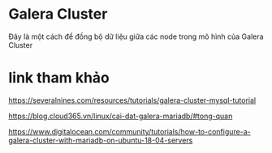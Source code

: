 # Galera Cluster
Đây là một cách để đồng bộ dữ liệu giữa các node trong mô hình của Galera Cluster

# link tham khảo 
https://severalnines.com/resources/tutorials/galera-cluster-mysql-tutorial

https://blog.cloud365.vn/linux/cai-dat-galera-mariadb/#tong-quan

https://www.digitalocean.com/community/tutorials/how-to-configure-a-galera-cluster-with-mariadb-on-ubuntu-18-04-servers

